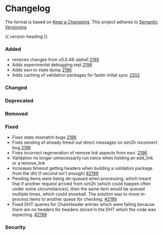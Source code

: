 # Changelog
The format is based on [Keep a Changelog](https://keepachangelog.com/en/1.0.0/).
This project adheres to [Semantic Versioning](https://semver.org/spec/v2.0.0.html).

{{ version-heading }}

### Added

- restores changes from v0.0.48-alpha1 [2195](https://github.com/holochain/holochain-rust/pull/2195)
- Adds experimental debugging repl [2196](https://github.com/holochain/holochain-rust/pull/2196)
- Adds eavi to state dump [2196](https://github.com/holochain/holochain-rust/pull/2196)
- Adds caching of validation packages for faster initial sync [2202](https://github.com/holochain/holochain-rust/pull/2202)

### Changed

### Deprecated

### Removed

### Fixed

- Fixes state mismatch bugs [2196](https://github.com/holochain/holochain-rust/pull/2196)
- Fixes sending of already timed-out direct messages on sim2h reconnect bug [2196](https://github.com/holochain/holochain-rust/pull/2196)
- Fixes incorrect regeneration of remove link aspects from eavi.  [2196](https://github.com/holochain/holochain-rust/pull/2196)
- Validation no longer unnecessarily run twice when holding an add_link or a remove_link
- Increases timeout getting headers when building a validation package from the dht (1 second isn't enough) [#2199](https://github.com/holochain/holochain-rust/pull/2199)
- Pending items were being de-queued when processing, which meant that if another request arrived from sim2h (which could happen often under some circumstances), then the same item would be queued multiple times, which could snowball.  The solution was to move in-process items to another queue for checking. [#2199](https://github.com/holochain/holochain-rust/pull/2199)
- Fixed DHT queries for ChainHeader entries which were failing because there are no headers for headers stored in the DHT which the code was expecting. [#2199](https://github.com/holochain/holochain-rust/pull/2199)

### Security
